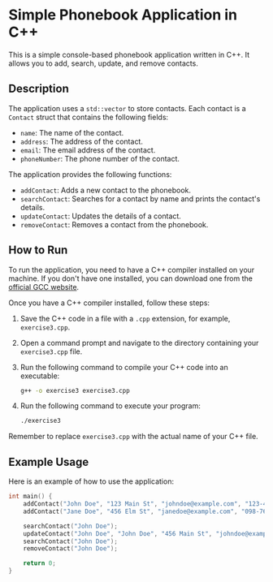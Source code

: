 # Simple Phonebook Application in C++

This is a simple console-based phonebook application written in C++. It allows you to add, search, update, and remove contacts.

## Description

The application uses a `std::vector` to store contacts. Each contact is a `Contact` struct that contains the following fields:

- `name`: The name of the contact.
- `address`: The address of the contact.
- `email`: The email address of the contact.
- `phoneNumber`: The phone number of the contact.

The application provides the following functions:

- `addContact`: Adds a new contact to the phonebook.
- `searchContact`: Searches for a contact by name and prints the contact's details.
- `updateContact`: Updates the details of a contact.
- `removeContact`: Removes a contact from the phonebook.

## How to Run

To run the application, you need to have a C++ compiler installed on your machine. If you don't have one installed, you can download one from the [official GCC website](https://gcc.gnu.org/install/index.html).

Once you have a C++ compiler installed, follow these steps:

1. Save the C++ code in a file with a `.cpp` extension, for example, `exercise3.cpp`.
2. Open a command prompt and navigate to the directory containing your `exercise3.cpp` file.
3. Run the following command to compile your C++ code into an executable:

    ```bash
    g++ -o exercise3 exercise3.cpp
    ```

4. Run the following command to execute your program:

    ```bash
    ./exercise3
    ```

Remember to replace `exercise3.cpp` with the actual name of your C++ file.

## Example Usage

Here is an example of how to use the application:

```cpp
int main() {
    addContact("John Doe", "123 Main St", "johndoe@example.com", "123-456-7890");
    addContact("Jane Doe", "456 Elm St", "janedoe@example.com", "098-765-4321");

    searchContact("John Doe");
    updateContact("John Doe", "John Doe", "456 Main St", "johndoe@example.com", "123-456-7890");
    searchContact("John Doe");
    removeContact("John Doe");

    return 0;
}